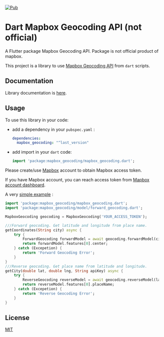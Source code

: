 [![Pub](https://img.shields.io/pub/v/mapbox_geocoding)](https://pub.dev/packages/mapbox_geocoding/versions/0.1.1)

Dart Mapbox Geocoding API (not official)
================

A Flutter package Mapbox Geocoding API. Package is not official product of mapbox.

This project is a library to use [Mapbox Geocoding API](https://docs.mapbox.com/api/search/#geocoding) from `dart` scripts.

## Documentation ##

Library documentation is [here](https://pub.dev/documentation/mapbox_geocoding/latest/).

## Usage ##

To use this library in your code:

* add a dependency in your `pubspec.yaml` :

  ```yaml
  dependencies:
    mapbox_geocoding: "^last_version"
  ```

* add import in your `dart` code:

  ```dart
  import 'package:mapbox_geocoding/mapbox_geocoding.dart';
  ```

Please create/use [Mapbox](https://mapbox.com) account to obtain Mapbox access token.

If you have Mapbox account, you can reach access token from [Mapbox account dashboard](https://account.mapbox.com).

A very [simple example](https://github.com/berkayoruc/mapbox_geocoding/blob/master/example/lib/main.dart) :

```dart
import 'package:mapbox_geocoding/mapbox_geocoding.dart';
import 'package:mapbox_geocoding/model/forward_geocoding.dart';

MapboxGeocoding geocoding = MapboxGeocoding('YOUR_ACCESS_TOKEN');

///Forward geocoding. Get latitude and longitude from place name.
getCoordinates(String city) async {
    try {
        ForwardGeocoding forwardModel = await geocoding.forwardModel(city);
        return forwardModel.features[0].center;
    } catch (Excepetion) {
        return 'Forward Geocoding Error';
    }
}
///Reverse geocoding. Get place name from latitude and longitude.
getCity(double lat, double lng, String apiKey) async {
    try {
        ReverseGeocoding reverseModel = await geocoding.reverseModel(lat, lng);
        return reverseModel.features[0].placeName;
    } catch (Excepetion) {
        return 'Reverse Geocoding Error';
    }
}
```

## License ##

[MIT](https://github.com/berkayoruc/mapbox_geocoding/blob/master/LICENSE)
